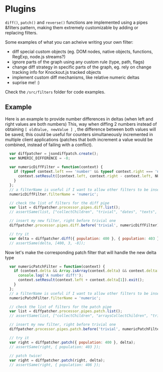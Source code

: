 Plugins
=======

```diff()```, ```patch()``` and ```reverse()``` functions are implemented using a pipes &filters pattern, making them extremely customizable by adding or replacing filters.

Some examples of what you can acheive writing your own filter:
- diff special custom objects (eg. DOM nodes, native objects, functions, RegExp, node.js streams?)
- ignore parts of the graph using any custom rule (type, path, flags)
- change diff strategy in specific parts of the graph, eg. rely on change tracking info for Knockout.js tracked objects
- implement custom diff mechanisms, like relative numeric deltas
- suprise me! :)

Check the ```/src/filters``` folder for code examples.

Example
------

Here is an example to provide number differences in deltas (when left and right values are both numbers)
This, way when diffing 2 numbers instead of obtaining ```[ oldValue, newValue ] ```, the difference between both values will be saved, this could be useful for counters simultaneously incremented in multiple client applications (patches that both increment a value would be combined, instead of failing with a conflict).

``` javascript
  var diffpatcher = jsondiffpatch.create();
  var NUMERIC_DIFFERENCE = -8;
  
  var numericDiffFilter = function(context) {
    if (typeof context.left === 'number' && typeof context.right === 'number') {
      context.setResult([context.left, context.right - context.left, NUMERIC_DIFFERENCE]).exit();
    }
  };
  // a filterName is useful if I want to allow other filters to be inserted before/after this one
  numericDiffFilter.filterName = 'numeric';

  // check the list of filters for the diff pipe
  var list = diffpatcher.processor.pipes.diff.list();
  // assertSame(list, ["collectChildren", "trivial", "dates", "texts", "objects", "arrays"]);

  // insert my new filter, right before trivial one
  diffpatcher.processor.pipes.diff.before('trivial', numericDiffFilter);

  // try it
  var delta = diffpatcher.diff({ population: 400 }, { population: 403 });
  // assertSame(delta, [400, 3, -8]);

```

Now let's make the corresponding patch filter that will handle the new delta type

``` javascript
  var numericPatchFilter = function(context) {
    if (context.delta && Array.isArray(context.delta) && context.delta[2] === NUMERIC_DIFFERENCE) {
      console.log('A number diff!');
      context.setResult(context.left + context.delta[1]).exit();
    }
  };
  // a filterName is useful if I want to allow other filters to be inserted before/after this one
  numericPatchFilter.filterName = 'numeric';

  // check the list of filters for the patch pipe
  var list = diffpatcher.processor.pipes.patch.list();
  // assertSame(list, ["collectChildren", "arraysCollectChildren", "trivial", "texts", "objects", "arrays"]);

  // insert my new filter, right before trivial one
  diffpatcher.processor.pipes.patch.before('trivial', numericPatchFilter);

  // try it
  var right = diffpatcher.patch({ population: 400 }, delta);
  // assertSame(right, { population: 403 });
  
  // patch twice!
  var right = diffpatcher.patch(right, delta);
  // assertSame(right, { population: 406 });
```
